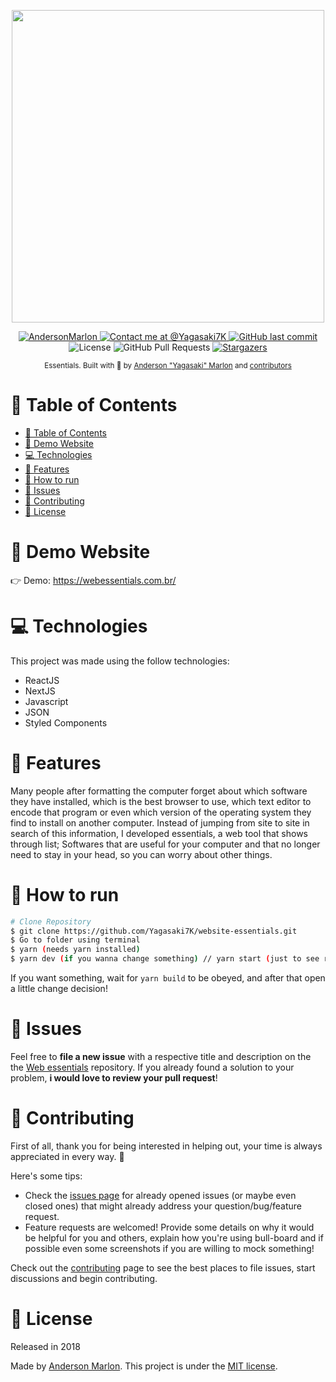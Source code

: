 <p align="center">
   <img src="https://raw.githubusercontent.com/Yagasaki7K/website-essentials/main/public/Logo.png" width="500"/>
</p>

<p align="center">
   <a href="https://www.linkedin.com/in/andersonmarlon/">
      <img alt="AndersonMarlon" src="https://img.shields.io/badge/-AndersonMarlon-5965e0?style=flat&logo=Linkedin&logoColor=white" />
   </a>
  <a href="https://twitter.com/yagasaki7k">
    <img src="https://img.shields.io/twitter/follow/medusajs.svg?label=Contact%20me%20at%20@Yagasaki7K" alt="Contact me at @Yagasaki7K" />
  </a>
  <a href="https://github.com/Yagasaki7K/website-essentials/commits/master">
    <img alt="GitHub last commit" src="https://img.shields.io/github/last-commit/Yagasaki7K/website-essentials?color=5965e0">
  </a>
  <img alt="License" src="https://img.shields.io/badge/license-MIT-5965e0">
  <img alt="GitHub Pull Requests" src="https://img.shields.io/github/issues-pr/Yagasaki7K/website-essentials?color=5965e0" />
  <a href="https://github.com/Yagasaki7K/website-essentials/stargazers">
    <img alt="Stargazers" src="https://img.shields.io/github/stars/Yagasaki7K/website-essentials?color=5965e0&logo=github">
  </a>
</p>

<div align="center">
  <sub>Essentials. Built with 💜 by
    <a href="https://github.com/Yagasaki7K">Anderson "Yagasaki" Marlon</a> and
    <a href="https://github.com/Yagasaki7K/website-essentials/graphs/contributors">
      contributors
    </a>
  </sub>
</div>

# 📌 Table of Contents

- [📌 Table of Contents](#-table-of-contents)
- [👀 Demo Website](#-demo-website)
- [💻 Technologies](#-technologies)
- [🚀 Features](#-features)
- [🚧 How to run](#-how-to-run)
- [🐛 Issues](#-issues)
- [🎉 Contributing](#-contributing)
- [📕 License](#-license)

# 👀 Demo Website

👉  Demo: https://webessentials.com.br/

# 💻 Technologies

This project was made using the follow technologies:

* ReactJS
* NextJS
* Javascript
* JSON
* Styled Components

# 🚀 Features

Many people after formatting the computer forget about which software they have installed, which is the best browser to use, which text editor to encode that program or even which version of the operating system they find to install on another computer. Instead of jumping from site to site in search of this information, I developed essentials, a web tool that shows through list; Softwares that are useful for your computer and that no longer need to stay in your head, so you can worry about other things.

# 🚧 How to run

```bash
# Clone Repository
$ git clone https://github.com/Yagasaki7K/website-essentials.git
$ Go to folder using terminal
$ yarn (needs yarn installed)
$ yarn dev (if you wanna change something) // yarn start (just to see running)
```

If you want something, wait for `yarn build` to be obeyed, and after that open a little change decision!

# 🐛 Issues

Feel free to **file a new issue** with a respective title and description on the the [Web essentials](https://github.com/Yagasaki7K/website-essentials/issues) repository. If you already found a solution to your problem, **i would love to review your pull request**!

# 🎉 Contributing

First of all, thank you for being interested in helping out, your time is always appreciated in every way. :100:

Here's some tips:

* Check the [issues page](https://github.com/Yagasaki7K/website-essentials/issues) for already opened issues (or maybe even closed ones) that might already address your question/bug/feature request.
* Feature requests are welcomed! Provide some details on why it would be helpful for you and others, explain how you're using bull-board and if possible even some screenshots if you are willing to mock something!

Check out the [contributing](./CONTRIBUTING.md) page to see the best places to file issues, start discussions and begin contributing.

# 📕 License

Released in 2018

Made by [Anderson Marlon](https://github.com/Yagasaki7K).
This project is under the [MIT license](./LICENSE).
